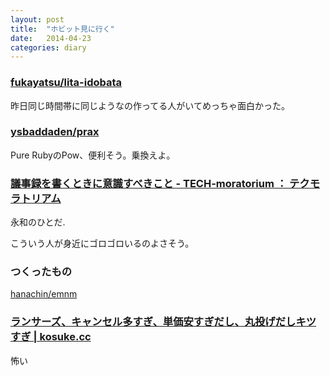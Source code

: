 ```yaml
---
layout: post
title:  "ホビット見に行く"
date:   2014-04-23
categories: diary
---
```


### [fukayatsu/lita-idobata](https://github.com/fukayatsu/lita-idobata)
昨日同じ時間帯に同じようなの作ってる人がいてめっちゃ面白かった。

### [ysbaddaden/prax](https://github.com/ysbaddaden/prax)
Pure RubyのPow、便利そう。乗換えよ。

### [議事録を書くときに意識すべきこと - TECH-moratorium ： テクモラトリアム](http://d.hatena.ne.jp/HappymanOkajima/20110225/1298608948)
永和のひとだ.

こういう人が身近にゴロゴロいるのよさそう。

### つくったもの
[hanachin/emnm](https://github.com/hanachin/emnm)

### [ランサーズ、キャンセル多すぎ、単価安すぎだし、丸投げだしキツすぎ | kosuke.cc](http://kosuke.cc/column/impression-of-lancers/)
怖い

